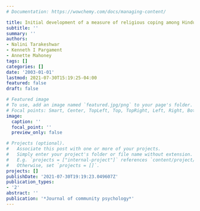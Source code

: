 ```yaml
---
# Documentation: https://wowchemy.com/docs/managing-content/

title: Initial development of a measure of religious coping among Hindus
subtitle: ''
summary: ''
authors:
- Nalini Tarakeshwar
- Kenneth I Pargament
- Annette Mahoney
tags: []
categories: []
date: '2003-01-01'
lastmod: 2021-07-30T15:19:25-04:00
featured: false
draft: false

# Featured image
# To use, add an image named `featured.jpg/png` to your page's folder.
# Focal points: Smart, Center, TopLeft, Top, TopRight, Left, Right, BottomLeft, Bottom, BottomRight.
image:
  caption: ''
  focal_point: ''
  preview_only: false

# Projects (optional).
#   Associate this post with one or more of your projects.
#   Simply enter your project's folder or file name without extension.
#   E.g. `projects = ["internal-project"]` references `content/project/deep-learning/index.md`.
#   Otherwise, set `projects = []`.
projects: []
publishDate: '2021-07-30T19:19:23.049607Z'
publication_types:
- '2'
abstract: ''
publication: '*Journal of community psychology*'
---
```

